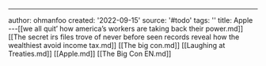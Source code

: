 ---
author: ohmanfoo
created: '2022-09-15'
source: '#todo'
tags: ''
title: Apple
---[[we all quit’ how america’s workers are taking back their power.md]]
[[The secret irs files trove of never before seen records reveal how the wealthiest avoid income tax.md]]
[[The big con.md]]
[[Laughing at Treaties.md]]
[[Apple.md]]
[[The Big Con EN.md]]
